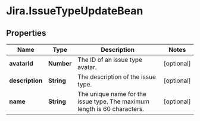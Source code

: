 # Jira.IssueTypeUpdateBean

## Properties

Name | Type | Description | Notes
------------ | ------------- | ------------- | -------------
**avatarId** | **Number** | The ID of an issue type avatar. | [optional] 
**description** | **String** | The description of the issue type. | [optional] 
**name** | **String** | The unique name for the issue type. The maximum length is 60 characters. | [optional] 


